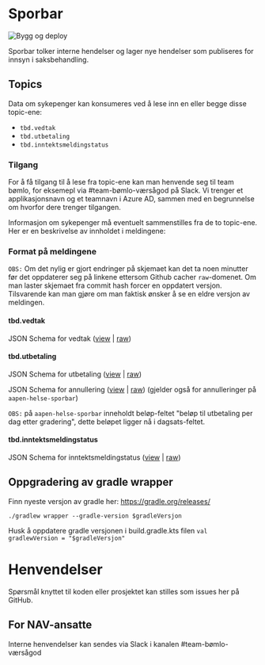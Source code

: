 # Sporbar

![Bygg og deploy](https://github.com/navikt/helse-sporbar/workflows/Bygg%20og%20deploy/badge.svg)

Sporbar tolker interne hendelser og lager nye hendelser som publiseres for innsyn i saksbehandling.

## Topics

Data om sykepenger kan konsumeres ved å lese inn en eller begge disse topic-ene:

* `tbd.vedtak`
* `tbd.utbetaling`
* `tbd.inntektsmeldingstatus`

### Tilgang

For å få tilgang til å lese fra topic-ene kan man henvende seg til team bømlo, for eksemepl via #team-bømlo-værsågod på
Slack. Vi trenger et applikasjonsnavn og et teamnavn i Azure AD, sammen med en begrunnelse om hvorfor dere trenger
tilgangen.

Informasjon om sykepenger må eventuelt sammenstilles fra de to topic-ene. Her er en beskrivelse av innholdet i
meldingene:

### Format på meldingene

`OBS:` Om det nylig er gjort endringer på skjemaet kan det ta noen minutter før det oppdaterer seg på linkene ettersom Github cacher `raw`-domenet. Om man laster skjemaet fra commit hash forcer en oppdatert versjon. Tilsvarende kan man gjøre om man faktisk ønsker å se en eldre versjon av meldingen.

#### tbd.vedtak

JSON Schema for vedtak ([view](https://json-schema.app/view/%23?url=https%3A%2F%2Fraw.githubusercontent.com%2Fnavikt%2Fhelse-sporbar%2Fmaster%2Fsrc%2Ftest%2Fresources%2Fjson-schema%2Ftbd.vedtak_v1.0.0.json) | [raw](src/test/resources/json-schema/tbd.vedtak_v1.0.0.json))

#### tbd.utbetaling

JSON Schema for utbetaling ([view](https://json-schema.app/view/%23?url=https%3A%2F%2Fraw.githubusercontent.com%2Fnavikt%2Fhelse-sporbar%2Fmaster%2Fsrc%2Ftest%2Fresources%2Fjson-schema%2Ftbd.utbetaling.json) | [raw](src/test/resources/json-schema/tbd.utbetaling.json))

JSON Schema for annullering ([view](https://json-schema.app/view/%23?url=https%3A%2F%2Fraw.githubusercontent.com%2Fnavikt%2Fhelse-sporbar%2Fmaster%2Fsrc%2Ftest%2Fresources%2Fjson-schema%2Ftbd.utbetaling__annullering.json) | [raw](src/test/resources/json-schema/tbd.utbetaling__annullering.json)) (gjelder også for annulleringer på `aapen-helse-sporbar`)

`OBS:` på `aapen-helse-sporbar` inneholdt beløp-feltet "beløp til utbetaling per dag etter gradering", dette beløpet ligger nå i dagsats-feltet.

#### tbd.inntektsmeldingstatus

JSON Schema for inntektsmeldingstatus ([view](https://json-schema.app/view/%23?url=https%3A%2F%2Fraw.githubusercontent.com%2Fnavikt%2Fhelse-sporbar%2Fmaster%2Fsrc%2Ftest%2Fresources%2Fjson-schema%2Ftbd.inntektsmeldingstatus.json) | [raw](src/test/resources/json-schema/tbd.inntektsmeldingstatus.json))

## Oppgradering av gradle wrapper
Finn nyeste versjon av gradle her: https://gradle.org/releases/

```./gradlew wrapper --gradle-version $gradleVersjon```

Husk å oppdatere gradle versjonen i build.gradle.kts filen
```val gradlewVersion = "$gradleVersjon"```

# Henvendelser

Spørsmål knyttet til koden eller prosjektet kan stilles som issues her på GitHub.

## For NAV-ansatte

Interne henvendelser kan sendes via Slack i kanalen #team-bømlo-værsågod
